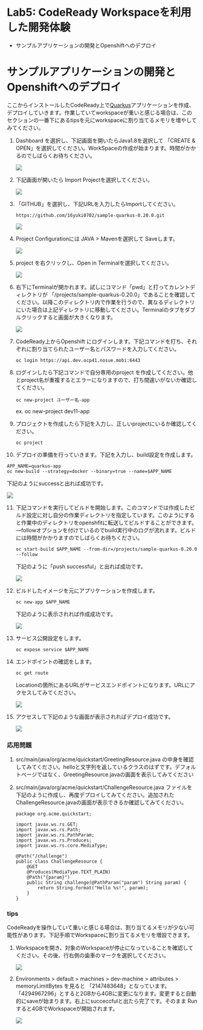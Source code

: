 # Lab5: CodeReady Workspaceを利用した開発体験

- サンプルアプリケーションの開発とOpenshiftへのデプロイ

# サンプルアプリケーションの開発とOpenshiftへのデプロイ

ここからインストールしたCodeReady上で[Quarkus](https://quarkus.io/)アプリケーションを作成、デプロイしていきます。作業していてworkspaceが重いと感じる場合は、このセクションの一番下にあるtipsを元にworkspaceに割り当てるメモリを増やしてみてください。

1. Dashboard を選択し、下記画面を開いたらJava1.8を選択して 「CREATE & OPEN」を選択してください。WorkSpaceの作成が始まります。時間がかかるのでしばらくお待ちください。

   ![](images/app_1.png)
   
2. 下記画面が開いたら Import Projectを選択してください。

   ![](images/app_2.png)

3. 「GITHUB」を選択し、下記URLを入力したらImportしてください。

   ```
   https://github.com/16yuki0702/sample-quarkus-0.20.0.git
   ```

   ![](images/app_3.png)

4. Project Configurationには JAVA > Mavenを選択して Saveします。

   ![](images/app_4.png)

5. project を右クリックし、Open in Terminalを選択してください。

   ![](images/app_5.png)

6. 右下にTerminalが開かれます。試しにコマンド「pwd」と打ってカレントディレクトリが 「/projects/sample-quarkus-0.20.0」であることを確認してください。以降このディレクトリ内で作業を行うので、異なるディレクトリにいた場合は上記ディレクトリに移動してください。Terminalのタブをダブルクリックすると画面が大きくなります。

   ![](images/app_6.png)

7. CodeReady上からOpenshift にログインします。下記コマンドを打ち、それぞれに割り当てられたユーザー名とパスワードを入力してください。

   ```
   oc login https://api.dev.ocp41.nosue.mobi:6443
   ```

8. ログインしたら下記コマンドで自分専用のproject を作成してください。他とproject名が重複するとエラーになりますので、打ち間違いがないか確認してください。

   ```
   oc new-project ユーザー名-app
   ```

   ex. oc new-project dev11-app

9. プロジェクトを作成したら下記を入力し、正しいprojectにいるか確認してください。

   ```
   oc project
   ```

10. デプロイの準備を行っていきます。下記を入力し、build設定を作成します。

   ```
   APP_NAME=quarkus-app
   oc new-build --strategy=docker --binary=true --name=$APP_NAME
   ```

   下記のようにsuccessと出れば成功です。

   ![](images/app_7.png)

11. 下記コマンドを実行してビルドを開始します。このコマンドでは作成したビルド設定に対し自分の作業ディレクトリを指定しています。このようにすると作業中のディレクトリをopenshfitに転送してビルドすることができます。—followオプションを付けているのでbuild実行中のログが流れます。ビルドには時間がかかりますのでしばらくお待ちください。

    ```
    oc start-build $APP_NAME --from-dir=/projects/sample-quarkus-0.20.0 --follow
    ```

    下記のように「push successful」と出れば成功です。

    ![](images/app_8.png)

12. ビルドしたイメージを元にアプリケーションを作成します。

    ```
    oc new-app $APP_NAME
    ```

    下記のように表示されれば作成成功です。

    ![](images/app_9.png)

13. サービス公開設定をします。

    ```
    oc expose service $APP_NAME
    ```

14. エンドポイントの確認をします。

    ```
    oc get route
    ```

    Locationの箇所にあるURLがサービスエンドポイントになります。URLにアクセスしてみてください。

    ![](images/app_10.png)

15. アクセスして下記のような画面が表示されればデプロイ成功です。

    ![](images/app_11.png)



### 応用問題

1. src/main/java/org/acme/quickstart/GreetingResource.java の中身を確認してみてください。helloと文字列を返しているクラスのはずです。デフォルトページではなく、GreetingResource.javaの画面を表示してみてください

2. src/main/java/org/acme/quickstart/ChallengeResource.java ファイルを下記のように作成し、再度デプロイしてみてください。追加されたChallengeResource.javaの画面が表示できるか確認してみてください。

   ```
   package org.acme.quickstart;
   
   import javax.ws.rs.GET;
   import javax.ws.rs.Path;
   import javax.ws.rs.PathParam;
   import javax.ws.rs.Produces;
   import javax.ws.rs.core.MediaType;
   
   @Path("/challenge")
   public class ChallengeResource {
       @GET
       @Produces(MediaType.TEXT_PLAIN)
       @Path("{param}")
       public String challenge(@PathParam("param") String param) {
           return String.format("Hello %s!", param);
       }
   }
   ```

### tips

CodeReadyを操作していて重いと感じる場合は、割り当てるメモリが少ない可能性があります。下記手順でWorkspaceに割り当てるメモリを増設できます。

1. Workspaceを開き、対象のWorkspaceが停止になっていることを確認してください。その後、行右側の歯車のマークを選択してください。

   ![](images/tips_1.png)

2. Environments > default > machines > dev-machine > attributes > memoryLimitBytes を見ると 「2147483648」となっています。「4294967296」とすると2GBから4GBに変更になります。変更すると自動的にsaveが始まります。右上にsucceccfulと出たら完了です。そのまま Runすると4GBでWorkspaceが開始されます。

   ![](images/tips_2.png)


